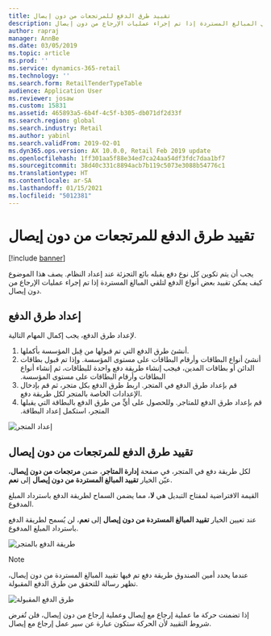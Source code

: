 ```yaml
---
title: تقييد طرق الدفع للمرتجعات من دون إيصال
description: يصف هذا الموضوع كيف يمكن تقييد بعض أنواع الدفع لتلقي المبالغ المستردة إذا تم إجراء عمليات الإرجاع من دون إيصال.
author: rapraj
manager: AnnBe
ms.date: 03/05/2019
ms.topic: article
ms.prod: ''
ms.service: dynamics-365-retail
ms.technology: ''
ms.search.form: RetailTenderTypeTable
audience: Application User
ms.reviewer: josaw
ms.custom: 15831
ms.assetid: 465893a5-6b4f-4c5f-b305-db071df2d33f
ms.search.region: global
ms.search.industry: Retail
ms.author: yabinl
ms.search.validFrom: 2019-02-01
ms.dyn365.ops.version: AX 10.0.0, Retail Feb 2019 update
ms.openlocfilehash: 1ff301aa5f88e34ed7ca24aa54df3fdc7daa1bf7
ms.sourcegitcommit: 38d40c331c8894acb7b119c5073e3088b54776c1
ms.translationtype: HT
ms.contentlocale: ar-SA
ms.lasthandoff: 01/15/2021
ms.locfileid: "5012381"
---
```

# <a name="restrict-payment-methods-for-returns-without-a-receipt"></a>تقييد طرق الدفع للمرتجعات من دون إيصال


[!include [banner](includes/banner.md)]

يجب أن يتم تكوين كل نوع دفع يقبله بائع التجزئة عند إعداد النظام. يصف هذا الموضوع كيف يمكن تقييد بعض أنواع الدفع لتلقي المبالغ المستردة إذا تم إجراء عمليات الإرجاع من دون إيصال.

## <a name="set-up-payment-methods"></a>إعداد طرق الدفع

لإعداد طرق الدفع، يجب إكمال المهام التالية.
1. أنشئ طرق الدفع التي تم قبولها من قِبل المؤسسة بأكملها.
2. ‏‫أنشئ أنواع البطاقات وأرقام البطاقات على مستوى المؤسسة. وإذا تم قبول بطاقات الدائن أو بطاقات المدين، فيجب إنشاء طريقة دفع واحدة للبطاقات، ثم إنشاء أنواع البطاقات وأرقام البطاقات على مستوى المؤسسة.‬
3. قم بإعداد طرق الدفع في المتجر. اربط طرق الدفع بكل متجر، ثم قم بإدخال الإعدادات الخاصة بالمتجر لكل طريقة دفع.
4. ‏‫قم بإعداد طرق الدفع للمتاجر. وللحصول على أيٍّ من طرق الدفع بالبطاقة التي يقبلها المتجر، استكمل إعداد البطاقة.‬

![إعداد المتجر](media/NoReceiptReturns1.png "إعداد متجر البيع بالتجزئة") 


## <a name="restrict-payment-methods-for-returns-without-a-receipt"></a>تقييد طرق الدفع للمرتجعات من دون إيصال

لكل طريقة دفع في المتجر، في صفحة **إدارة المتاجر**، ضمن **مرتجعات من دون إيصال**، عيّن الخيار **تقييد المبالغ المستردة من دون إيصال** إلى **نعم**. 

القيمة الافتراضية لمفتاح التبديل هي **لا**، مما يضمن السماح لطريقة الدفع باسترداد المبلغ المدفوع. 

عند تعيين الخيار **تقييد المبالغ المستردة من دون إيصال** إلى **نعم**، لن يُسمح لطريقة الدفع باسترداد المبلغ المدفوع. 

![طريقة الدفع بالمتجر](media/NoReceiptReturns3.png "طريقة الدفع في متجر البيع بالتجزئة") 

> [!NOTE]
> عندما يحدد أمين الصندوق طريقة دفع تم فيها تقييد المبالغ المستردة من دون إيصال، تظهر رسالة للتحقق من طرق الدفع المقبولة.

![طرق الدفع المقبولة](media/NoReceiptReturns4.png "طرق الدفع المقبولة") 

إذا تضمنت حركة ما عملية إرجاع مع إيصال وعملية إرجاع من دون إيصال، فلن تُفرض شروط التقييد لأن الحركة ستكون عبارة عن سير عمل إرجاع مع إيصال. 

